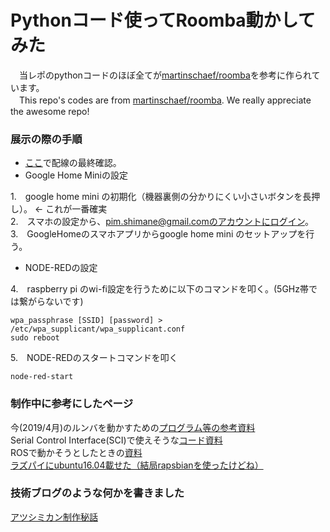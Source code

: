 # Pythonコード使ってRoomba動かしてみた
　当レポのpythonコードのほぼ全てが[martinschaef/roomba](https://github.com/martinschaef/roomba)を参考に作られています。  
　This repo's codes are from [martinschaef/roomba](https://github.com/martinschaef/roomba). We really appreciate the awesome repo!
### 展示の際の手順

- [ここ](https://karaage.hatenadiary.jp/entry/2017/05/12/073000)で配線の最終確認。  
- Google Home Miniの設定

1.　google home mini の初期化（機器裏側の分かりにくい小さいボタンを長押し）。 ← これが一番確実  
2.　スマホの設定から、pim.shimane@gmail.comのアカウントにログイン。  
3.　GoogleHomeのスマホアプリからgoogle home mini のセットアップを行う。  

- NODE-REDの設定

4.　raspberry pi のwi-fi設定を行うために以下のコマンドを叩く。(5GHz帯では繋がらないです)
    
    wpa_passphrase [SSID] [password] > /etc/wpa_supplicant/wpa_supplicant.conf
    sudo reboot

5.　NODE-REDのスタートコマンドを叩く

    node-red-start  

### 制作中に参考にしたページ

今(2019/4月)のルンバを動かすための[プログラム等の参考資料](https://tarukosu.hatenablog.com/entry/2017/09/10/222028break)  
Serial Control Interface(SCI)で使えそうな[コード資料](http://www.jonathanleroux.org/research/micbots/pyrobot2.py)  
ROSで動かそうとしたときの[資料](https://r17u.hatenablog.com/entry/2017/06/17/222228)  
[ラズパイにubuntu16.04載せた（結局rapsbianを使ったけどね）](https://www.asrobot.me/entry/2018/07/11/001603/)  

### 技術ブログのような何かを書きました
[アツシミカン制作秘話](https://pim-shimane.com/blog/2019-10-18-%E3%82%A2%E3%83%84%E3%82%B7%E3%83%9F%E3%82%AB%E3%83%B3%E5%88%B6%E4%BD%9C%E7%A7%98%E8%A9%B1/)

